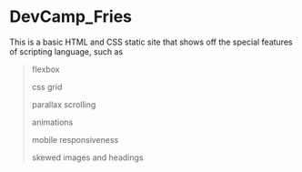 # DevCamp_Fries

This is a basic HTML and CSS static site that shows off the special features of scripting language, such as 
> flexbox
>
> css grid 
>
> parallax scrolling 
>
> animations 
>
> mobile responsiveness 
>
> skewed images and headings
